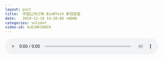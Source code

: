 ```yaml
---
layout: post
title:  中国公司订购 BioNTech 新冠疫苗
date:   2020-12-18 14:28:06 +0800
categories: solidot
video-id: XuEJWh3O0Z4
---
```


<audio src="/assets/942b63fb0c64466795b458b751122e84.mp3" style="width: 100%;" controls></audio>

